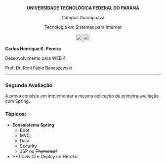 <p align="center"><br><strong>UNIVERSIDADE TECNOLÓGICA FEDERAL DO PARANÁ</strong></p>
<p align="center">Câmpus Guarapuava</p>
<p align="center">Tecnologia em Sistemas para Internet</p>
<p align="center">
<a href="https://travis-ci.org/carloskotacho/mathematics-spring">
  <img src="https://travis-ci.org/carloskotacho/mathematics-spring.svg?branch=master" alt="Build Status" height="21">
</a>
  <a href="https://mathematics-spring.herokuapp.com">
  <img src="https://www.herokucdn.com/deploy/button.svg" alt="Deploy" height="22">
</a>
</p>

<strong>Carlos Henrique K. Pereira</strong>

Desenvolvimento para WEB 4

Prof. Dr. Roni Fabio Banaszewski

***

### **Segunda Avaliação**
A prova consiste em implementar a mesma aplicação da [primeira avaliação](https://github.com/carloskotacho/prova1-web4) com Spring.

### Tópicos:

* **Ecossistema Spring**
    * Boot
    * MVC
    * Data
    * Security
    * JSP ou ~~Thymeleaf~~
* **Travis CI e Deploy no Heroku

